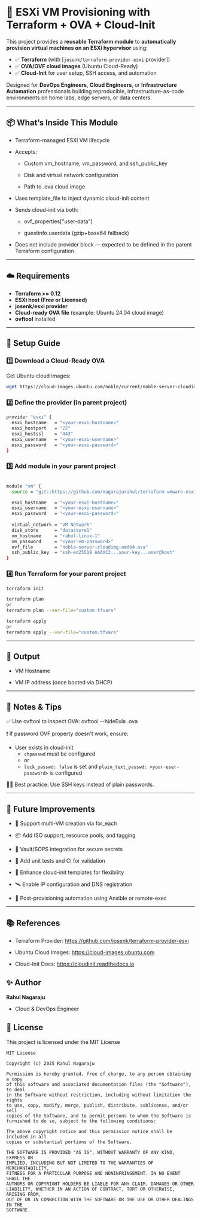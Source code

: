 # 🚀 ESXi VM Provisioning with Terraform + OVA + Cloud-Init

This project provides a **reusable Terraform module** to **automatically provision virtual machines on an ESXi hypervisor** using:

- ✅ **Terraform** (with [`josenk/terraform-provider-esxi` provider])
- ✅ **OVA/OVF cloud images** (Ubuntu Cloud-Ready)
- ✅ **Cloud-Init** for user setup, SSH access, and automation

Designed for **DevOps Engineers**, **Cloud Engineers**, or **Infrastructure Automation** professionals building reproducible, infrastructure-as-code environments on home labs, edge servers, or data centers.

---

## 📦 What’s Inside This Module

- Terraform-managed ESXi VM lifecycle

- Accepts:

  - Custom vm_hostname, vm_password, and ssh_public_key

  - Disk and virtual network configuration

  - Path to .ova cloud image

- Uses template_file to inject dynamic cloud-init content

- Sends cloud-init via both:

  - ovf_properties["user-data"]

  - guestinfo.userdata (gzip+base64 fallback)

- Does not include provider block — expected to be defined in the parent Terraform configuration

---

## ☁️ Requirements

- **Terraform >= 0.12**
- **ESXi host (Free or Licensed)**
- **josenk/esxi provider**
- **Cloud-ready OVA file** (example: Ubuntu 24.04 cloud image)
- **ovftool** installed

---

## 🔧 Setup Guide


### 1️⃣ Download a Cloud-Ready OVA
Get Ubuntu cloud images:

```bash
wget https://cloud-images.ubuntu.com/noble/current/noble-server-cloudimg-amd64.ova
```

### 2️⃣ Define the provider (in parent project)

```bash
provider "esxi" {
  esxi_hostname   = "<your-esxi-hostname>"
  esxi_hostport   = "22"
  esxi_hostssl    = "443"
  esxi_username   = "<your-esxi-username>"
  esxi_password   = "<your-esxi-password>"
}
```

### 3️⃣ Add module in your parent project

```bash

module "vm" {
  source = "git::https://github.com/nagarajurahul/terraform-vmware-esxi-vm-module.git"

  esxi_hostname   = "<your-esxi-hostname>"
  esxi_username   = "<your-esxi-username>"
  esxi_password   = "<your-esxi-password>"
 
  virtual_network = "VM Network"
  disk_store      = "datastore1"
  vm_hostname     = "rahul-linux-1"
  vm_password     = "<your-vm-password>"
  ovf_file        = "noble-server-cloudimg-amd64.ova"
  ssh_public_key  = "ssh-ed25519 AAAAC3...your-key...user@host"
}
```


### 4️⃣ Run Terraform for your parent project

```bash
terraform init

terraform plan
or
terraform plan --var-file="custom.tfvars"

terraform apply
or
terraform apply --var-file="custom.tfvars"
```

---

## 📜 Output

- VM Hostname

- VM IP address (once booted via DHCP)

---

## 🧠 Notes & Tips

✅ Use ovftool to inspect OVA: ovftool --hideEula <your-ova-file>.ova

❗ If password OVF property doesn't work, ensure:

- User exists in cloud-init
  - `chpasswd` must be configured
  - or
  - `lock_passwd: false` is set and `plain_text_passwd: <your-user-password>` is configured

🧑‍💻 Best practice: Use SSH keys instead of plain passwords.


---

## 🔧 Future Improvements

- 🔁 Support multi-VM creation via for_each

- 📦 Add ISO support, resource pools, and tagging

- 🔐 Vault/SOPS integration for secure secrets

- 🧪 Add unit tests and CI for validation

- 🧱 Enhance cloud-init templates for flexibility

- 🛰 Enable IP configuration and DNS registration

- 🔄 Post-provisioning automation using Ansible or remote-exec


---

## 📚 References

- Terraform Provider: <https://github.com/josenk/terraform-provider-esxi>

- Ubuntu Cloud Images: <https://cloud-images.ubuntu.com>

- Cloud-Init Docs: <https://cloudinit.readthedocs.io>

## ✨ Author

**Rahul Nagaraju**
- Cloud & DevOps Engineer

## 📄 License
This project is licensed under the MIT License

```
MIT License

Copyright (c) 2025 Rahul Nagaraju

Permission is hereby granted, free of charge, to any person obtaining a copy
of this software and associated documentation files (the "Software"), to deal
in the Software without restriction, including without limitation the rights
to use, copy, modify, merge, publish, distribute, sublicense, and/or sell
copies of the Software, and to permit persons to whom the Software is
furnished to do so, subject to the following conditions:

The above copyright notice and this permission notice shall be included in all
copies or substantial portions of the Software.

THE SOFTWARE IS PROVIDED "AS IS", WITHOUT WARRANTY OF ANY KIND, EXPRESS OR
IMPLIED, INCLUDING BUT NOT LIMITED TO THE WARRANTIES OF MERCHANTABILITY,
FITNESS FOR A PARTICULAR PURPOSE AND NONINFRINGEMENT. IN NO EVENT SHALL THE
AUTHORS OR COPYRIGHT HOLDERS BE LIABLE FOR ANY CLAIM, DAMAGES OR OTHER
LIABILITY, WHETHER IN AN ACTION OF CONTRACT, TORT OR OTHERWISE, ARISING FROM,
OUT OF OR IN CONNECTION WITH THE SOFTWARE OR THE USE OR OTHER DEALINGS IN THE
SOFTWARE.

```
